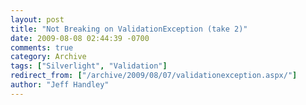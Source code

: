 ```yaml
---
layout: post
title: "Not Breaking on ValidationException (take 2)"
date: 2009-08-08 02:44:39 -0700
comments: true
category: Archive
tags: ["Silverlight", "Validation"]
redirect_from: ["/archive/2009/08/07/validationexception.aspx/"]
author: "Jeff Handley"
---
```


